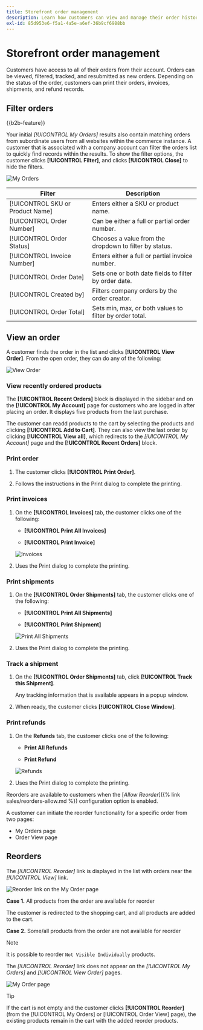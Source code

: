 ```yaml
---
title: Storefront order management
description: Learn how customers can view and manage their order history on the Commerce storefront.
exl-id: 85d953e6-f5a1-4a5e-a6ef-36b9cf6988bb
---
```

# Storefront order management

Customers have access to all of their orders from their account. Orders can be viewed, filtered, tracked, and resubmitted as new orders. Depending on the status of the order, customers can print their orders, invoices, shipments, and refund records.

## Filter orders

{{b2b-feature}}

Your initial _[!UICONTROL My Orders]_ results also contain matching orders from subordinate users from all websites within the commerce instance. A customer that is associated with a company account can filter the orders list to quickly find records within the results. To show the filter options, the customer clicks **[!UICONTROL Filter]**, and clicks **[!UICONTROL Close]** to hide the filters.

![My Orders](./assets/account-dashboard-my-orders-b2b.png)<!-- zoom -->

| Filter | Description |
| ------ | ----------- |
| [!UICONTROL SKU or Product Name] | Enters either a SKU or product name. |
| [!UICONTROL Order Number] | Can be either a full or partial order number. |
| [!UICONTROL Order Status] | Chooses a value from the dropdown to filter by status. |
| [!UICONTROL Invoice Number] | Enters either a full or partial invoice number. |
| [!UICONTROL Order Date] | Sets one or both date fields to filter by order date. |
| [!UICONTROL Created by] | Filters company orders by the order creator. |
| [!UICONTROL Order Total] | Sets min, max, or both values to filter by order total. |

## View an order

A customer finds the order in the list and clicks **[!UICONTROL View Order]**. From the open order, they can do any of the following:

![View Order](./assets/customer-account-order-items-ordered.png)<!-- zoom -->

### View recently ordered products

The **[!UICONTROL Recent Orders]** block is displayed in the sidebar and on the **[!UICONTROL My Account]** page for customers who are logged in after placing an order. It displays five products from the last purchase.

The customer can readd products to the cart by selecting the products and clicking **[!UICONTROL Add to Cart]**. They can also view the last order by clicking **[!UICONTROL View all]**, which redirects to the _[!UICONTROL My Account]_ page and the **[!UICONTROL Recent Orders]** block.

### Print order

1. The customer clicks **[!UICONTROL Print Order]**.

1. Follows the instructions in the Print dialog to complete the printing.

### Print invoices

1. On the **[!UICONTROL Invoices]** tab, the customer clicks one of the following:

   - **[!UICONTROL Print All Invoices]**

   - **[!UICONTROL Print Invoice]**

   ![Invoices](./assets/customer-account-order-invoices.png)<!-- zoom -->

1. Uses the Print dialog to complete the printing.

### Print shipments

1. On the **[!UICONTROL Order Shipments]** tab, the customer clicks one of the following:

   - **[!UICONTROL Print All Shipments]**

   - **[!UICONTROL Print Shipment]**

   ![Print All Shipments](./assets/customer-account-order-shipments.png)<!-- zoom -->

1. Uses the Print dialog to complete the printing.

### Track a shipment

1. On the **[!UICONTROL Order Shipments]** tab, click **[!UICONTROL Track this Shipment]**.

   Any tracking information that is available appears in a popup window.

1. When ready, the customer clicks **[!UICONTROL Close Window]**.

### Print refunds

1. On the **Refunds** tab, the customer clicks one of the following:

   - **Print All Refunds**

   - **Print Refund**

   ![Refunds](./assets/customer-account-order-refunds.png)<!-- zoom -->

1. Uses the Print dialog to complete the printing.

Reorders are available to customers when the [_Allow Reorder_]({% link sales/reorders-allow.md %}) configuration option is enabled.

A customer can initiate the reorder functionality for a specific order from two pages:

- My Orders page
- Order View page

## Reorders

The _[!UICONTROL Reorder]_ link is displayed in the list with orders near the _[!UICONTROL View]_ link.

![Reorder link on the My Order page](./assets/account-dashboard-reorder.png)<!-- zoom -->

**Case 1.** All products from the order are available for reorder

The customer is redirected to the shopping cart, and all products are added to the cart.

**Case 2.** Some/all products from the order are not available for reorder

>[!NOTE]
>
>It is possible to reorder `Not Visible Individually` products.

The _[!UICONTROL Reorder]_ link does not appear on the _[!UICONTROL My Orders]_ and _[!UICONTROL View Order]_ pages.

![My Order page](./assets/account-dashboard-reorder-grid.png)<!-- zoom -->

>[!TIP]
>
>If the cart is not empty and the customer clicks **[!UICONTROL Reorder]** (from the [!UICONTROL My Orders] or [!UICONTROL Order View] page), the existing products remain in the cart with the added reorder products.
